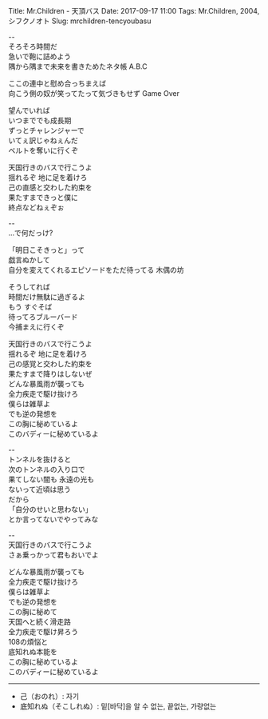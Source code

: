 Title: Mr.Children - 天頂バス
Date: 2017-09-17 11:00
Tags: Mr.Children, 2004, シフクノオト
Slug: mrchildren-tencyoubasu


--  
そろそろ時間だ  
急いで鞄に詰めよう  
隅から隅まで未来を書きためたネタ帳 A.B.C  
  
ここの連中と慰め合っちまえば  
向こう側の奴が笑ってたって気づきもせず Game Over  
  
望んでいれば  
いつまででも成長期  
ずっとチャレンジャーで  
いてぇ訳じゃねぇんだ  
ベルトを奪いに行くぞ  
  
天国行きのバスで行こうよ  
揺れるぞ 地に足を着けろ  
己の直感と交わした約束を  
果たすまできっと僕に  
終点などねぇぞぉ  
  
--  
…で何だっけ?  
  
「明日こそきっと」って  
戯言ぬかして  
自分を変えてくれるエピソードをただ待ってる 木偶の坊  
  
そうしてれば  
時間だけ無駄に過ぎるよ  
もう すぐそば  
待ってろブルーバード  
今捕まえに行くぞ  
  
天国行きのバスで行こうよ  
揺れるぞ 地に足を着けろ  
己の感覚と交わした約束を  
果たすまで降りはしないぜ  
どんな暴風雨が襲っても  
全力疾走で駆け抜けろ  
僕らは雑草よ  
でも逆の発想を  
この胸に秘めているよ  
このバディーに秘めているよ  
  
--  
トンネルを抜けると  
次のトンネルの入り口で  
果てしない闇も 永遠の光も  
ないって近頃は思う  
だから  
「自分のせいと思わない」  
とか言ってないでやってみな  
  
--  
天国行きのバスで行こうよ  
さぁ乗っかって君もおいでよ  
  
どんな暴風雨が襲っても  
全力疾走で駆け抜けろ  
僕らは雑草よ  
でも逆の発想を  
この胸に秘めて  
天国へと続く滑走路  
全力疾走で駆け昇ろう  
108の煩悩と  
底知れぬ本能を  
この胸に秘めているよ  
このバディーに秘めているよ  

---

>
- 己（おのれ）: 자기
- 底知れぬ（そこしれぬ）: 밑[바닥]을 알 수 없는, 끝없는, 가량없는
